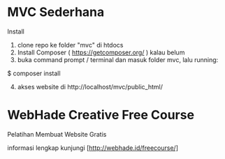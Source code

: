 MVC Sederhana
=============

Install

1. clone repo ke folder "mvc" di htdocs
2. Install Composer ( https://getcomposer.org/ ) kalau belum
3. buka command prompt / terminal dan masuk folder mvc, lalu running:

$ composer install

4. akses website di http://localhost/mvc/public_html/


WebHade Creative Free Course
============================

Pelatihan Membuat Website Gratis

informasi lengkap kunjungi [http://webhade.id/freecourse/]